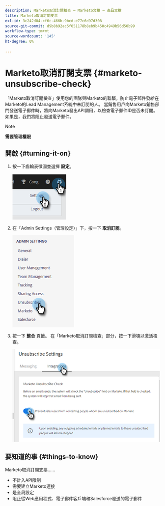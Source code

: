 ```yaml
---
description: Marketo取消訂閱檢查 — Marketo文檔 — 產品文檔
title: Marketo取消訂閱支票
exl-id: 3c242d04-cf6c-466b-9bcd-e77c6d97d308
source-git-commit: d9b8b92ac5f051178b8eb9b450c4949b56d50b99
workflow-type: tm+mt
source-wordcount: '145'
ht-degree: 0%

---
```


# Marketo取消訂閱支票 {#marketo-unsubscribe-check}

「Marketo取消訂閱檢查」使用您的團隊與Marketo的聯繫，防止電子郵件發給在Marketo的Lead Management系統中未訂閱的人。 當銷售用戶向Marketo銷售部門發送電子郵件時，將向Marketo發出API調用，以檢查電子郵件ID是否未訂閱。 如果是，我們將阻止發送電子郵件。

>[!NOTE]
>
>**需要管理權限**

## 開啟 {#turning-it-on}

1. 按一下齒輪表徵圖並選擇 **設定**。

   ![](assets/marketo-unsubscribe-check-1.png)

1. 在「Admin Settings（管理設定）」下，按一下 **取消訂閱**。

   ![](assets/marketo-unsubscribe-check-2.png)

1. 按一下 **整合** 頁籤。 在「Marketo取消訂閱檢查」部分，按一下滑塊以激活檢查。

   ![](assets/marketo-unsubscribe-check-3.png)

## 要知道的事 {#things-to-know}

Marketo取消訂閱支票……

* 不計入API限制
* 需要建立Marketo連接
* 是全局設定
* 阻止從Web應用程式、電子郵件客戶端和Salesforce發送的電子郵件
